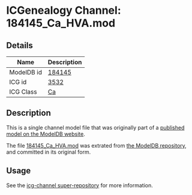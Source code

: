 # ICGenealogy Channel: 184145\_Ca\_HVA.mod

## Details

Name | Description
---- | -----------
ModelDB id | [184145](http://senselab.med.yale.edu/ModelDB/ShowModel.cshtml?model=184145)
ICG id | [3532](http://icg.neurotheory.ox.ac.uk/channels/3/3532)
ICG Class | [Ca](http://icg.neurotheory.ox.ac.uk/channels/3)

## Description

This is a single channel model file that was originally part of a [published model on the ModelDB website](http://senselab.med.yale.edu/mModelDB/ShowModel.cshtml?model=184145).

The file [184145\_Ca\_HVA.mod](184145_Ca_HVA.mod) was extrated from [the ModelDB repository](http://senselab.med.yale.edu/ModelDB/ShowModel.cshtml?model=184145), and committed in its original form.

## Usage

See the [icg-channel super-repository](https://github.com/icgenealogy/icg-channels) for more information.